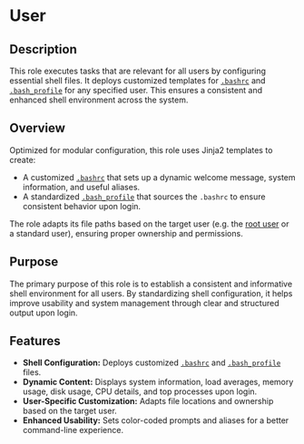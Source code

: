 # User

## Description

This role executes tasks that are relevant for all users by configuring essential shell files. It deploys customized templates for [`.bashrc`](https://wiki.archlinux.org/title/Bash#Startup_files) and [`.bash_profile`](https://wiki.archlinux.org/title/Bash#Login_shells) for any specified user. This ensures a consistent and enhanced shell environment across the system.

## Overview

Optimized for modular configuration, this role uses Jinja2 templates to create:
- A customized [`.bashrc`](https://wiki.archlinux.org/title/Bash#Startup_files) that sets up a dynamic welcome message, system information, and useful aliases.
- A standardized [`.bash_profile`](https://wiki.archlinux.org/title/Bash#Login_shells) that sources the `.bashrc` to ensure consistent behavior upon login.

The role adapts its file paths based on the target user (e.g. the [root user](https://en.wikipedia.org/wiki/Superuser) or a standard user), ensuring proper ownership and permissions.

## Purpose

The primary purpose of this role is to establish a consistent and informative shell environment for all users. By standardizing shell configuration, it helps improve usability and system management through clear and structured output upon login.

## Features

- **Shell Configuration:** Deploys customized [`.bashrc`](https://wiki.archlinux.org/title/Bash#Startup_files) and [`.bash_profile`](https://wiki.archlinux.org/title/Bash#Login_shells) files.
- **Dynamic Content:** Displays system information, load averages, memory usage, disk usage, CPU details, and top processes upon login.
- **User-Specific Customization:** Adapts file locations and ownership based on the target user.
- **Enhanced Usability:** Sets color-coded prompts and aliases for a better command-line experience.
